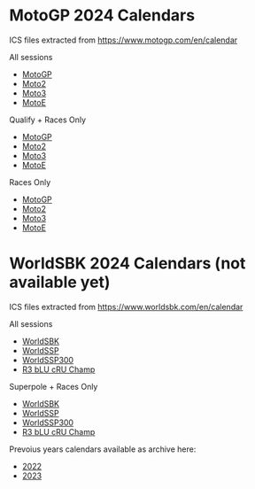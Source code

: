 # MotoGP 2024 Calendars

ICS files extracted from <a href="https://www.motogp.com/en/calendar">https://www.motogp.com/en/calendar</a>

All sessions
- <a href="motogp/2024/MotoGP_2024_calendar.ics">MotoGP</a>
- <a href="motogp/2024/Moto2_2024_calendar.ics">Moto2</a>
- <a href="motogp/2024/Moto3_2024_calendar.ics">Moto3</a>
- <a href="motogp/2024/MotoE_2024_calendar.ics">MotoE</a>

Qualify + Races Only
- <a href="motogp/2024/MotoGP_filtered_2024_calendar.ics">MotoGP</a>
- <a href="motogp/2024/Moto2_filtered_2024_calendar.ics">Moto2</a>
- <a href="motogp/2024/Moto3_filtered_2024_calendar.ics">Moto3</a>
- <a href="motogp/2024/MotoE_filtered_2024_calendar.ics">MotoE</a>

Races Only
- <a href="motogp/2024/MotoGP_sprint-and-race_2024_calendar.ics">MotoGP</a>
- <a href="motogp/2024/Moto2_sprint-and-race_2024_calendar.ics">Moto2</a>
- <a href="motogp/2024/Moto3_sprint-and-race_2024_calendar.ics">Moto3</a>
- <a href="motogp/2024/MotoE_sprint-and-race_2024_calendar.ics">MotoE</a>


# WorldSBK 2024 Calendars (not available yet)

ICS files extracted from <a href="https://www.worldsbk.com/en/calendar">https://www.worldsbk.com/en/calendar</a>

All sessions
- <a href="wsbk/2024/WorldSBK_2024_calendar.ics">WorldSBK</a>
- <a href="wsbk/2024/WorldSSP_2024_calendar.ics">WorldSSP</a>
- <a href="wsbk/2024/WorldSSP300_2024_calendar.ics">WorldSSP300</a>
- <a href="wsbk/2024/R3 bLU cRU Champ_2024_calendar.ics">R3 bLU cRU Champ</a>

Superpole + Races Only
- <a href="wsbk/2024/WorldSBK_filtered_2024_calendar.ics">WorldSBK</a>
- <a href="wsbk/2024/WorldSSP_filtered_2024_calendar.ics">WorldSSP</a>
- <a href="wsbk/2024/WorldSSP300_filtered_2024_calendar.ics">WorldSSP300</a>
- <a href="wsbk/2024/R3 bLU cRU Champ_filtered_2024_calendar.ics">R3 bLU cRU Champ</a>


Prevoius years calendars available as archive here:
- <a href="2022">2022</a>
- <a href="2023">2023</a>